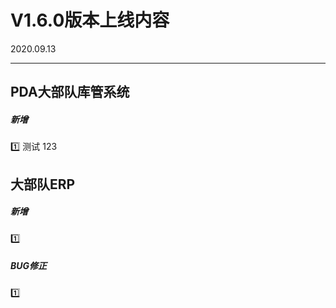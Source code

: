 # V1.6.0版本上线内容

2020.09.13

------

## PDA大部队库管系统

##### 新增

1️⃣  测试 123

## 大部队ERP

##### 新增

1️⃣  

##### BUG修正

1️⃣  